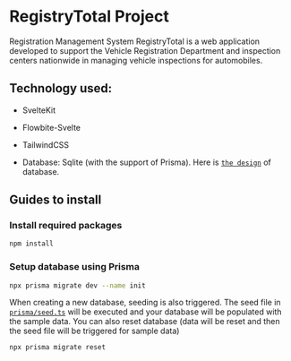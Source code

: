 # RegistryTotal Project
Registration Management System
RegistryTotal is a web application developed to support the Vehicle Registration Department and inspection centers nationwide in managing vehicle inspections for automobiles.

## Technology used:
- SvelteKit
- Flowbite-Svelte

- TailwindCSS

- Database: Sqlite (with the support of Prisma). Here is [`the design`](`https://drive.google.com/file/d/1mZW18g7-S2kMsiV3-fFJsAKn7yUjEkik/view?usp=sharing`) of database.

## Guides to install

### Install required packages
```bash
npm install
```

### Setup database using Prisma
```bash
npx prisma migrate dev --name init
```
When creating a new database, seeding is also triggered. The seed file in [`prisma/seed.ts`](`prisma/seed.ts`) will be executed and your database will be populated with the sample data.
You can also reset database (data will be reset and then the seed file will be triggered for sample data)
```bash
npx prisma migrate reset
```

